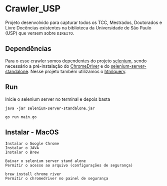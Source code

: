 # Crawler_USP
Projeto desenvolvido para capturar todos os TCC, Mestrados, Doutorados e Livre Docências existentes na biblioteca da Universidade de São Paulo (USP) que versem sobre ```DIREITO```.
 
## Dependências

Para o esse crawler somos dependentes do projeto [selenium](https://github.com/tebeka/selenium#readme), sendo necessário a pré-instalação do [ChromeDriver](https://sites.google.com/a/chromium.org/chromedriver/) e do [selenium-server-standalone](https://selenium-release.storage.googleapis.com/index.html?path=3.5/). Nesse projeto também utilizamos o [htmlquery](https://github.com/antchfx/htmlquery).

## Run
Inicie o selenium server no terminal e depois basta 

```
java -jar selenium-server-standalone.jar

go run main.go

```

## Instalar - MacOS
```
Instalar o Google Chrome
Instalar o JAVA
Instalar o Brew

Baixar o selenium server stand alone
Permitir o acesso ao arquivo (configurações de segurança)

brew install chrome river
Permitir o chromedriver no painel de segurança
```
